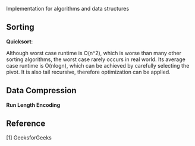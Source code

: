 Implementation for algorithms and data structures

## Sorting

**Quicksort**:

Although worst case runtime is O(n^2), which is worse than many other sorting algorithms, the worst case rarely occurs in real world. Its average case runtime is O(nlogn), which can be achieved by carefully selecting the pivot. It is also tail recursive, therefore optimization can be applied.

## Data Compression

**Run Length Encoding**

## Reference

[1] GeeksforGeeks
